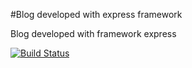 #Blog developed with express framework

Blog developed with framework express

[![Build Status](https://travis-ci.org/ThiaguinhoLS/blog-with-express.svg?branch=master)](https://travis-ci.org/ThiaguinhoLS/blog-with-express)
